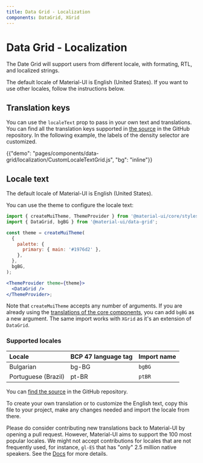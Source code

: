 ```yaml
---
title: Data Grid - Localization
components: DataGrid, XGrid
---
```


# Data Grid - Localization

<p class="description">The Date Grid will support users from different locale, with formating, RTL, and localized strings.</p>

The default locale of Material-UI is English (United States). If you want to use other locales, follow the instructions below.

## Translation keys

You can use the `localeText` prop to pass in your own text and translations.
You can find all the translation keys supported in [the source](https://github.com/mui-org/material-ui-x/blob/HEAD/packages/grid/_modules_/grid/constants/localeTextConstants.ts) in the GitHub repository.
In the following example, the labels of the density selector are customized.

{{"demo": "pages/components/data-grid/localization/CustomLocaleTextGrid.js", "bg": "inline"}}

## Locale text

The default locale of Material-UI is English (United States).

You can use the theme to configure the locale text:

```jsx
import { createMuiTheme, ThemeProvider } from '@material-ui/core/styles';
import { DataGrid, bgBG } from '@material-ui/data-grid';

const theme = createMuiTheme(
  {
    palette: {
      primary: { main: '#1976d2' },
    },
  },
  bgBG,
);

<ThemeProvider theme={theme}>
  <DataGrid />
</ThemeProvider>;
```

Note that `createMuiTheme` accepts any number of arguments.
If you are already using the [translations of the core components](/guides/localization/#locale-text), you can add `bgBG` as a new argument.
The same import works with `XGrid` as it's an extension of `DataGrid`.

### Supported locales

| Locale              | BCP 47 language tag | Import name |
| :-------------------| :------------------ | :---------- |
| Bulgarian           | bg-BG               | `bgBG`      |
| Portuguese (Brazil) | pt-BR               | `ptBR`      |

You can [find the source](https://github.com/mui-org/material-ui-x/blob/HEAD/packages/grid/_modules_/grid/locales) in the GitHub repository.

To create your own translation or to customize the English text, copy this file to your project, make any changes needed and import the locale from there.

Please do consider contributing new translations back to Material-UI by opening a pull request. However, Material-UI aims to support the 100 most popular locales. We might not accept contributions for locales that are not frequently used, for instance, `gl-ES` that has "only" 2.5 million native speakers.
See the [Docs](https://material-ui.com/components/data-grid/localization/) for more details.
